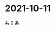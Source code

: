 # 2021-10-11

共 0 条

<!-- BEGIN WEIBO -->
<!-- 最后更新时间 Mon Oct 11 2021 06:13:28 GMT+0800 (China Standard Time) -->

<!-- END WEIBO -->
